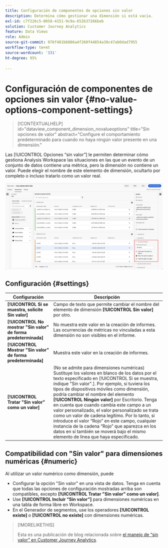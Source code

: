 ```yaml
---
title: Configuración de componentes de opciones sin valor
description: Determina cómo gestionar una dimensión si está vacía.
exl-id: c7f226c5-0058-4151-9c9a-652b37266beb
solution: Customer Journey Analytics
feature: Data Views
role: Admin
source-git-commit: 976f481b6886a4f260f44854a30c47ab0dad7955
workflow-type: tm+mt
source-wordcount: '331'
ht-degree: 95%

---
```


# Configuración de componentes de opciones sin valor {#no-value-options-component-settings}

<!-- markdownlint-disable MD034 -->

>[!CONTEXTUALHELP]
>id="dataview_component_dimension_novalueoptions"
>title="Sin opciones de valor"
>abstract="Configure el comportamiento predeterminado para cuando no haya ningún valor presente en una dimensión."

<!-- markdownlint-enable MD034 -->


Las [!UICONTROL Opciones “sin valor”] le permiten determinar cómo gestiona Analysis Workspace las situaciones en las que un evento de un conjunto de datos contiene una métrica, pero la dimensión no contiene un valor. Puede elegir el nombre de este elemento de dimensión, ocultarlo por completo o incluso tratarlo como un valor real.

![Sin opciones de valor](../assets/no-value-options.png)

## Configuración {#settings}

| Configuración | Descripción |
| --- | --- |
| **[!UICONTROL Si se muestra, solicite Sin valor]** | Campo de texto que permite cambiar el nombre del elemento de dimensión **[!UICONTROL Sin valor]** por otro. |
| **[!UICONTROL No mostrar &quot;Sin valor&quot; de forma predeterminada]** | No muestra este valor en la creación de informes. Las ocurrencias de métricas no vinculadas a esta dimensión no son visibles en el informe. |
| **[!UICONTROL Mostrar &quot;Sin valor&quot; de forma predeterminada]** | Muestra este valor en la creación de informes. |
| **[!UICONTROL Tratar &quot;Sin valor&quot; como un valor]** | (No se admite para dimensiones numéricas) Sustituye los valores en blanco de los datos por el texto especificado en [!UICONTROL Si se muestra, indique &quot;Sin valor&quot;.]. Por ejemplo, si tuviera los tipos de dispositivos móviles como dimensión, podría cambiar el nombre del elemento **[!UICONTROL Ningún valor]** por Escritorio. Tenga en cuenta que cuando cambia este campo a un valor personalizado, el valor personalizado se trata como un valor de cadena legítimo. Por lo tanto, si introduce el valor “Rojo” en este campo, cualquier instancia de la cadena “Rojo” que aparezca en los datos en sí también se moverá bajo el mismo elemento de línea que haya especificado. |

## Compatibilidad con &quot;Sin valor&quot; para dimensiones numéricas {#numeric}

Al utilizar un valor numérico como dimensión, puede

* Configurar la opción &quot;Sin valor&quot; en una vista de datos. Tenga en cuenta que todas las opciones de configuración mostradas arriba son compatibles, excepto **[!UICONTROL Tratar &quot;Sin valor&quot; como un valor]**.
* Use **[!UICONTROL Incluir “Sin valor”]** para dimensiones numéricas en una tabla de forma libre en Workspace.
* En el Generador de segmentos, use los operadores **[!UICONTROL existe]** o **[!UICONTROL no existe]** con dimensiones numéricas.


>[!MORELIKETHIS]
>
>Esta es una publicación de blog relacionada sobre [el manejo de “sin valor” en Customer Journey Analytics](https://experienceleaguecommunities.adobe.com/t5/adobe-analytics-blogs/handling-quot-no-value-quot-in-customer-journey-analytics/ba-p/597339?profile.language=es).

